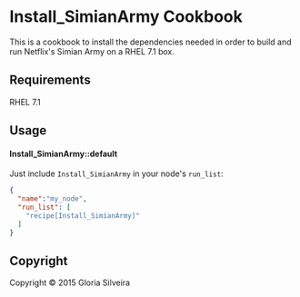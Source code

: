 Install_SimianArmy Cookbook
===========================
This is a cookbook to install the dependencies needed in order to build and run Netflix's Simian Army on a RHEL 7.1 box.

Requirements
------------
RHEL 7.1

Usage
-----
#### Install_SimianArmy::default
Just include `Install_SimianArmy` in your node's `run_list`:

```json
{
  "name":"my_node",
  "run_list": [
    "recipe[Install_SimianArmy]"
  ]
}
```

Copyright
-------------------
Copyright &copy; 2015 Gloria Silveira

